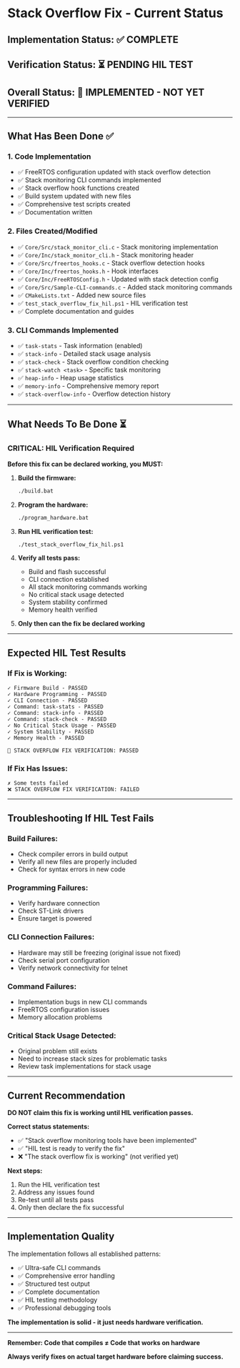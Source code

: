 # Stack Overflow Fix - Current Status

## Implementation Status: ✅ COMPLETE
## Verification Status: ⏳ PENDING HIL TEST
## Overall Status: 🔧 IMPLEMENTED - NOT YET VERIFIED

---

## What Has Been Done ✅

### 1. Code Implementation
- ✅ FreeRTOS configuration updated with stack overflow detection
- ✅ Stack monitoring CLI commands implemented
- ✅ Stack overflow hook functions created
- ✅ Build system updated with new files
- ✅ Comprehensive test scripts created
- ✅ Documentation written

### 2. Files Created/Modified
- ✅ `Core/Src/stack_monitor_cli.c` - Stack monitoring implementation
- ✅ `Core/Inc/stack_monitor_cli.h` - Stack monitoring header
- ✅ `Core/Src/freertos_hooks.c` - Stack overflow detection hooks
- ✅ `Core/Inc/freertos_hooks.h` - Hook interfaces
- ✅ `Core/Inc/FreeRTOSConfig.h` - Updated with stack detection config
- ✅ `Core/Src/Sample-CLI-commands.c` - Added stack monitoring commands
- ✅ `CMakeLists.txt` - Added new source files
- ✅ `test_stack_overflow_fix_hil.ps1` - HIL verification test
- ✅ Complete documentation and guides

### 3. CLI Commands Implemented
- ✅ `task-stats` - Task information (enabled)
- ✅ `stack-info` - Detailed stack usage analysis
- ✅ `stack-check` - Stack overflow condition checking
- ✅ `stack-watch <task>` - Specific task monitoring
- ✅ `heap-info` - Heap usage statistics
- ✅ `memory-info` - Comprehensive memory report
- ✅ `stack-overflow-info` - Overflow detection history

---

## What Needs To Be Done ⏳

### CRITICAL: HIL Verification Required

**Before this fix can be declared working, you MUST:**

1. **Build the firmware:**
   ```bash
   ./build.bat
   ```

2. **Program the hardware:**
   ```bash
   ./program_hardware.bat
   ```

3. **Run HIL verification test:**
   ```bash
   ./test_stack_overflow_fix_hil.ps1
   ```

4. **Verify all tests pass:**
   - Build and flash successful
   - CLI connection established
   - All stack monitoring commands working
   - No critical stack usage detected
   - System stability confirmed
   - Memory health verified

5. **Only then can the fix be declared working**

---

## Expected HIL Test Results

### If Fix is Working:
```
✓ Firmware Build - PASSED
✓ Hardware Programming - PASSED  
✓ CLI Connection - PASSED
✓ Command: task-stats - PASSED
✓ Command: stack-info - PASSED
✓ Command: stack-check - PASSED
✓ No Critical Stack Usage - PASSED
✓ System Stability - PASSED
✓ Memory Health - PASSED

🎉 STACK OVERFLOW FIX VERIFICATION: PASSED
```

### If Fix Has Issues:
```
✗ Some tests failed
❌ STACK OVERFLOW FIX VERIFICATION: FAILED
```

---

## Troubleshooting If HIL Test Fails

### Build Failures:
- Check compiler errors in build output
- Verify all new files are properly included
- Check for syntax errors in new code

### Programming Failures:
- Verify hardware connection
- Check ST-Link drivers
- Ensure target is powered

### CLI Connection Failures:
- Hardware may still be freezing (original issue not fixed)
- Check serial port configuration
- Verify network connectivity for telnet

### Command Failures:
- Implementation bugs in new CLI commands
- FreeRTOS configuration issues
- Memory allocation problems

### Critical Stack Usage Detected:
- Original problem still exists
- Need to increase stack sizes for problematic tasks
- Review task implementations for stack usage

---

## Current Recommendation

**DO NOT claim this fix is working until HIL verification passes.**

**Correct status statements:**
- ✅ "Stack overflow monitoring tools have been implemented"
- ✅ "HIL test is ready to verify the fix"
- ❌ "The stack overflow fix is working" (not verified yet)

**Next steps:**
1. Run the HIL verification test
2. Address any issues found
3. Re-test until all tests pass
4. Only then declare the fix successful

---

## Implementation Quality

The implementation follows all established patterns:
- ✅ Ultra-safe CLI commands
- ✅ Comprehensive error handling
- ✅ Structured test output
- ✅ Complete documentation
- ✅ HIL testing methodology
- ✅ Professional debugging tools

**The implementation is solid - it just needs hardware verification.**

---

**Remember: Code that compiles ≠ Code that works on hardware**

**Always verify fixes on actual target hardware before claiming success.**